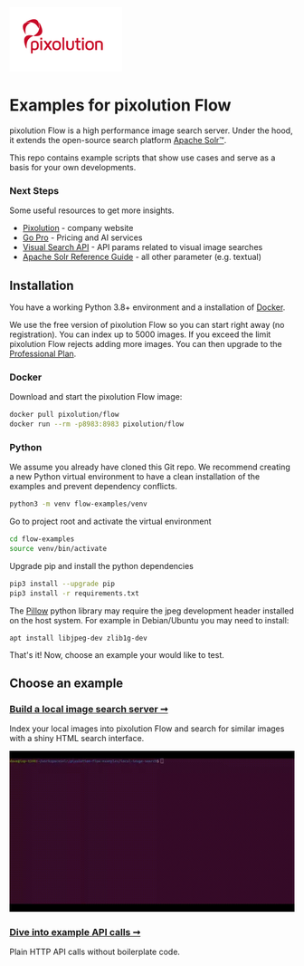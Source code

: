 ![Logo](./pixolution_logo.png)

# Examples for pixolution Flow
pixolution Flow is a high performance image search server. Under the hood, it extends the open-source search platform [Apache Solr™](https://solr.apache.org/).

This repo contains example scripts that show use cases and serve as a basis for your own developments.

### Next Steps
Some useful resources to get more insights.
 * [Pixolution](https://pixolution.org) - company website
 * [Go Pro](https://pixolution.org/pricing) - Pricing and AI services
 * [Visual Search API](https://docs.pixolution.org) - API params related to visual image searches
 * [Apache Solr Reference Guide](https://solr.apache.org/guide/8_8/) - all other parameter (e.g. textual)

## Installation

You have a working Python 3.8+ environment and a installation of [Docker](https://docs.docker.com/get-docker/).

We use the free version of pixolution Flow so you can start right away (no registration). You can index up to 5000 images. If you exceed the limit pixolution Flow rejects adding more images. You can then upgrade to the [Professional Plan](https://pixolution.org/pricing).

### Docker
Download and start the pixolution Flow image:

```bash
docker pull pixolution/flow
docker run --rm -p8983:8983 pixolution/flow
```


### Python
We assume you already have cloned this Git repo. We recommend creating a new Python virtual environment to have a clean installation of the examples and prevent dependency conflicts.
```bash
python3 -m venv flow-examples/venv
```
Go to project root and activate the virtual environment
```bash
cd flow-examples
source venv/bin/activate
```
Upgrade pip and install the python dependencies
```bash
pip3 install --upgrade pip
pip3 install -r requirements.txt
```

The [Pillow](https://pypi.org/project/Pillow/) python library may require the jpeg development header installed on the host system. For example in Debian/Ubuntu you may need to install:
```
apt install libjpeg-dev zlib1g-dev
```

That's it! Now, choose an example your would like to test.


## Choose an example

### [Build a local image search server 	&#10142;](local-image-search/README.md)
Index your local images into pixolution Flow and search for similar images with a shiny HTML search interface.

![user interface screenshot](./local-image-search/ui/img/local-image-search.gif )

### [Dive into example API calls	&#10142;](example-api-calls/README.md)
Plain HTTP API calls without boilerplate code.
